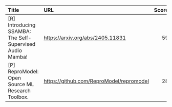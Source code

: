 | Title                                                    | URL                                      |   Score | Date                |
|:---------------------------------------------------------|:-----------------------------------------|--------:|:--------------------|
| [R] Introducing SSAMBA: The Self-Supervised Audio Mamba! | https://arxiv.org/abs/2405.11831         |      59 | 2024-05-23 19:53:16 |
| [P] ReproModel: Open Source ML Research Toolbox.         | https://github.com/ReproModel/repromodel |      28 | 2024-05-23 08:18:33 |